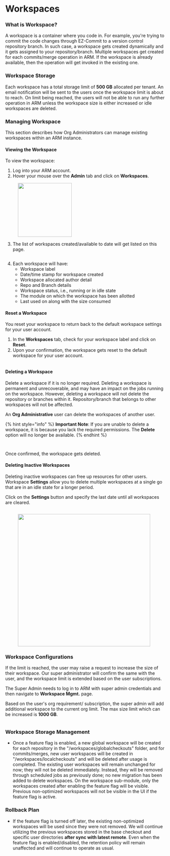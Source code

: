 # Workspaces

### What is Workspace?  <a href="#what-is-workspace" id="what-is-workspace"></a>

A workspace is a container where you code in. For example, you're trying to commit the code changes through EZ-Commit to a version control repository branch. In such case, a workspace gets created dynamically and it gets assigned to your repository/branch. Multiple workspaces get created for each commits/merge operation in ARM. If the workspace is already available, then the operation will get invoked in the existing one.

### Workspace Storage  <a href="#workspace-storage" id="workspace-storage"></a>

Each workspace has a total storage limit of **500 GB** allocated per tenant. An email notification will be sent to the users once the workspace limit is about to reach. On limit being reached, the users will not be able to run any further operation in ARM unless the workspace size is either increased or idle workspaces are deleted.&#x20;

### Managing Workspace <a href="#managing-workspace" id="managing-workspace"></a>

This section describes how Org Administrators can manage existing workspaces within an ARM instance.

#### Viewing the Workspace <a href="#viewing-the-workspace" id="viewing-the-workspace"></a>

To view the workspace:

1. Log into your ARM account.
2. Hover your mouse over the **Admin** tab and click on **Workspaces**.

<figure><img src="../../../.gitbook/assets/image (721).png" alt="" width="170"><figcaption></figcaption></figure>

3. The list of workspaces created/available to date will get listed on this page.

<figure><img src="../../../.gitbook/assets/image (722).png" alt=""><figcaption></figcaption></figure>

4. Each workspace will have:
   * Workspace label
   * Date/time stamp for workspace created
   * Workspace allocated author detail
   * Repo and Branch details
   * Workspace status, i.e., running or in idle state
   * The module on which the workspace has been allotted
   * Last used on along with the size consumed

#### Reset a Workspace <a href="#reset-a-workspace" id="reset-a-workspace"></a>

You reset your workspace to return back to the default workspace settings for your user account.

1. In the **Workspaces** tab, check for your workspace label and click on **Reset**.
2. Upon your confirmation, the workspace gets reset to the default workspace for your user account.

<figure><img src="../../../.gitbook/assets/image (723).png" alt=""><figcaption></figcaption></figure>

#### Deleting a Workspace <a href="#deleting-a-workspace" id="deleting-a-workspace"></a>

Delete a workspace if it is no longer required. Deleting a workspace is permanent and unrecoverable, and may have an impact on the jobs running on the workspace. However, deleting a workspace will not delete the repository or branches within it. Repository/branch that belongs to other workspaces will not be affected.

An **Org Administrative** user can delete the workspaces of another user.

{% hint style="info" %}
**Important Note**: If you are unable to delete a workspace, it is because you lack the required permissions. The **Delete** option will no longer be available.
{% endhint %}

<figure><img src="../../../.gitbook/assets/image (724).png" alt=""><figcaption></figcaption></figure>

<figure><img src="../../../.gitbook/assets/image (725).png" alt=""><figcaption></figcaption></figure>

Once confirmed, the workspace gets deleted.

#### Deleting Inactive Workspaces <a href="#deleting-inactive-workspaces" id="deleting-inactive-workspaces"></a>

Deleting inactive workspaces can free up resources for other users. Workspace **Settings** allow you to delete multiple workspaces at a single go that are in an idle state for a longer period.

Click on the **Settings** button and specify the last date until all workspaces are cleared.

<figure><img src="../../../.gitbook/assets/image (726).png" alt=""><figcaption></figcaption></figure>

<figure><img src="../../../.gitbook/assets/image (727).png" alt="" width="418"><figcaption></figcaption></figure>

### Workspace Configurations <a href="#workspace-configurations" id="workspace-configurations"></a>

If the limit is reached, the user may raise a request to increase the size of their workspace. Our super administrator will confirm the same with the user, and the workspace limit is extended based on the user subscriptions.&#x20;

The Super Admin needs to log in to ARM with super admin credentials and then navigate to **Workspace Mgmt.** page.

Based on the user's org requirement/ subscription, the super admin will add additional workspace to the current org limit. The max size limit which can be increased is **1000 GB**.

<figure><img src="../../../.gitbook/assets/image (728).png" alt=""><figcaption></figcaption></figure>

### **Workspace Storage Management**

* Once a feature flag is enabled, a new global workspace will be created for each repository in the "/workspaces/globalcheckouts" folder, and for commits/merges, new user workspaces will be created in "/workspaces/localcheckouts" and will be deleted after usage is completed. The existing user workspaces will remain unchanged for now; they will not be deleted immediately. Instead, they will be removed through scheduled jobs as previously done; no new migration has been added to delete workspaces. On the workspace sub-module, only the workspaces created after enabling the feature flag will be visible. Previous non-optimized workspaces will not be visible in the UI if the feature flag is active.

### **Rollback Plan**

* If the feature flag is turned off later, the existing non-optimized workspaces will be used since they were not removed. We will continue utilizing the previous workspaces stored in the base checkout and specific user directories **after sync with latest remote**. Even when the feature flag is enabled/disabled, the retention policy will remain unaffected and will continue to operate as usual.
